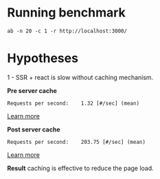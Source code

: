 # Running benchmark
```
ab -n 20 -c 1 -r http://localhost:3000/ 
```

# Hypotheses 

1 - SSR + react is slow without caching mechanism.

**Pre server cache**
```
Requests per second:    1.32 [#/sec] (mean)
```
[Learn more](./ab-benchmark-20req-1cuncurrent-pre-cache.log)

**Post server cache**
```
Requests per second:    203.75 [#/sec] (mean)
```
[Learn more](./ab-benchmark-20req-1cuncurrent-post-cache.log)

**Result**
caching is effective to reduce the page load.
